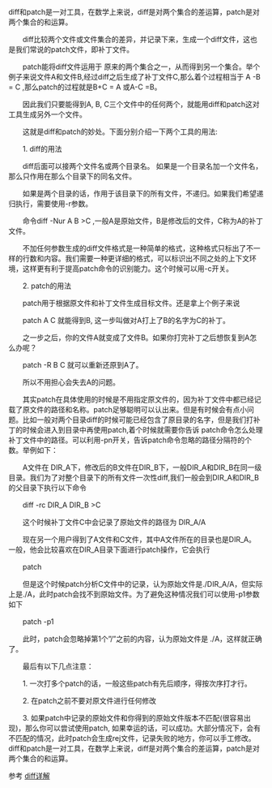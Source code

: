 diff和patch是一对工具，在数学上来说，diff是对两个集合的差运算，patch是对两个集合的和运算。

　　diff比较两个文件或文件集合的差异，并记录下来，生成一个diff文件，这也是我们常说的patch文件，即补丁文件。

　　patch能将diff文件运用于 原来的两个集合之一，从而得到另一个集合。举个例子来说文件A和文件B,经过diff之后生成了补丁文件C,那么着个过程相当于 A -B = C ,那么patch的过程就是B+C = A 或A-C =B。

　　因此我们只要能得到A, B, C三个文件中的任何两个，就能用diff和patch这对工具生成另外一个文件。

　　这就是diff和patch的妙处。下面分别介绍一下两个工具的用法:

　　1. diff的用法

　　diff后面可以接两个文件名或两个目录名。 如果是一个目录名加一个文件名，那么只作用在那么个目录下的同名文件。

　　如果是两个目录的话，作用于该目录下的所有文件，不递归。如果我们希望递归执行，需要使用-r参数。

　　命令diff -Nur A B >C ,一般A是原始文件，B是修改后的文件，C称为A的补丁文件。

　　不加任何参数生成的diff文件格式是一种简单的格式，这种格式只标出了不一样的行数和内容。我们需要一种更详细的格式，可以标识出不同之处的上下文环境，这样更有利于提高patch命令的识别能力。这个时候可以用-c开关。

　　2. patch的用法

　　patch用于根据原文件和补丁文件生成目标文件。还是拿上个例子来说

　　patch A C 就能得到B, 这一步叫做对A打上了B的名字为C的补丁。

　　之一步之后，你的文件A就变成了文件B。如果你打完补丁之后想恢复到A怎么办呢？

　　patch -R B C 就可以重新还原到A了。

　　所以不用担心会失去A的问题。

　　其实patch在具体使用的时候是不用指定原文件的，因为补丁文件中都已经记载了原文件的路径和名称。patch足够聪明可以认出来。但是有时候会有点小问题。比如一般对两个目录diff的时候可能已经包含了原目录的名字，但是我们打补丁的时候会进入到目录中再使用patch,着个时候就需要你告诉 patch命令怎么处理补丁文件中的路径。可以利用-pn开关，告诉patch命令忽略的路径分隔符的个数。举例如下：

　　A文件在 DIR_A下，修改后的B文件在DIR_B下，一般DIR_A和DIR_B在同一级目录。我们为了对整个目录下的所有文件一次性diff,我们一般会到DIR_A和DIR_B的父目录下执行以下命令

　　diff -rc DIR_A DIR_B >C

　　这个时候补丁文件C中会记录了原始文件的路径为 DIR_A/A

　　现在另一个用户得到了A文件和C文件，其中A文件所在的目录也是DIR_A。 一般，他会比较喜欢在DIR_A目录下面进行patch操作，它会执行

　　patch

　　但是这个时候patch分析C文件中的记录，认为原始文件是./DIR_A/A，但实际上是./A，此时patch会找不到原始文件。为了避免这种情况我们可以使用-p1参数如下

　　patch -p1

　　此时，patch会忽略掉第1个”/”之前的内容，认为原始文件是 ./A，这样就正确了。

　　最后有以下几点注意：

　　1. 一次打多个patch的话，一般这些patch有先后顺序，得按次序打才行。

　　2. 在patch之前不要对原文件进行任何修改

　　3. 如果patch中记录的原始文件和你得到的原始文件版本不匹配(很容易出现)，那么你可以尝试使用patch, 如果幸运的话，可以成功。大部分情况下，会有不匹配的情况，此时patch会生成rej文件，记录失败的地方，你可以手工修改。
diff和patch是一对工具，在数学上来说，diff是对两个集合的差运算，patch是对两个集合的和运算。

参考
[diff详解](http://www.ibm.com/developerworks/cn/linux/l-diffp/index.html)

